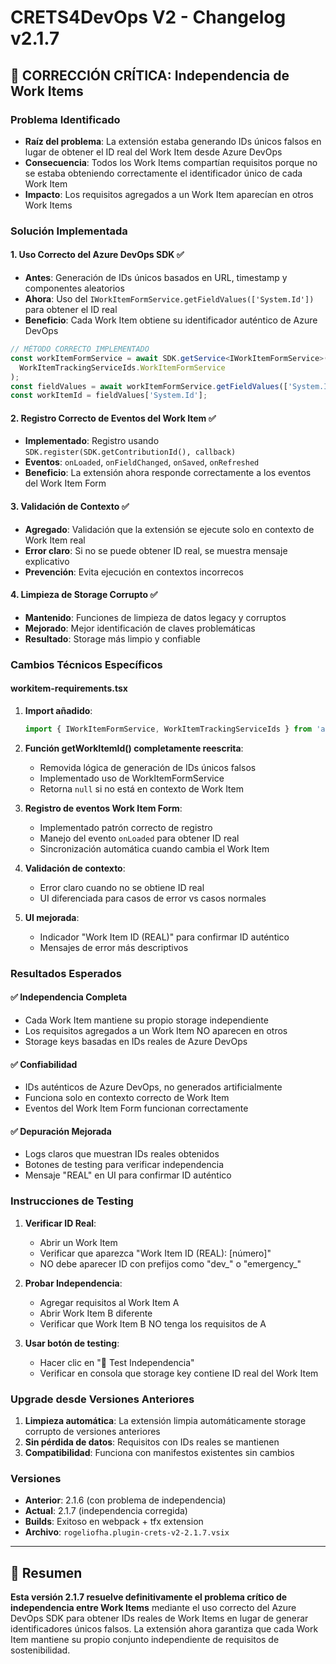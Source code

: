# CRETS4DevOps V2 - Changelog v2.1.7

## 🚨 CORRECCIÓN CRÍTICA: Independencia de Work Items

### Problema Identificado
- **Raíz del problema**: La extensión estaba generando IDs únicos falsos en lugar de obtener el ID real del Work Item desde Azure DevOps
- **Consecuencia**: Todos los Work Items compartían requisitos porque no se estaba obteniendo correctamente el identificador único de cada Work Item
- **Impacto**: Los requisitos agregados a un Work Item aparecían en otros Work Items

### Solución Implementada

#### 1. **Uso Correcto del Azure DevOps SDK** ✅
- **Antes**: Generación de IDs únicos basados en URL, timestamp y componentes aleatorios
- **Ahora**: Uso del `IWorkItemFormService.getFieldValues(['System.Id'])` para obtener el ID real
- **Beneficio**: Cada Work Item obtiene su identificador auténtico de Azure DevOps

```typescript
// MÉTODO CORRECTO IMPLEMENTADO
const workItemFormService = await SDK.getService<IWorkItemFormService>(
  WorkItemTrackingServiceIds.WorkItemFormService
);
const fieldValues = await workItemFormService.getFieldValues(['System.Id']);
const workItemId = fieldValues['System.Id'];
```

#### 2. **Registro Correcto de Eventos del Work Item** ✅
- **Implementado**: Registro usando `SDK.register(SDK.getContributionId(), callback)`
- **Eventos**: `onLoaded`, `onFieldChanged`, `onSaved`, `onRefreshed`
- **Beneficio**: La extensión ahora responde correctamente a los eventos del Work Item Form

#### 3. **Validación de Contexto** ✅
- **Agregado**: Validación que la extensión se ejecute solo en contexto de Work Item real
- **Error claro**: Si no se puede obtener ID real, se muestra mensaje explicativo
- **Prevención**: Evita ejecución en contextos incorrecos

#### 4. **Limpieza de Storage Corrupto** ✅ 
- **Mantenido**: Funciones de limpieza de datos legacy y corruptos
- **Mejorado**: Mejor identificación de claves problemáticas
- **Resultado**: Storage más limpio y confiable

### Cambios Técnicos Específicos

#### **workitem-requirements.tsx**
1. **Import añadido**:
   ```typescript
   import { IWorkItemFormService, WorkItemTrackingServiceIds } from 'azure-devops-extension-api/WorkItemTracking';
   ```

2. **Función getWorkItemId() completamente reescrita**:
   - Removida lógica de generación de IDs únicos falsos
   - Implementado uso de WorkItemFormService
   - Retorna `null` si no está en contexto de Work Item

3. **Registro de eventos Work Item Form**:
   - Implementado patrón correcto de registro
   - Manejo del evento `onLoaded` para obtener ID real
   - Sincronización automática cuando cambia el Work Item

4. **Validación de contexto**:
   - Error claro cuando no se obtiene ID real
   - UI diferenciada para casos de error vs casos normales

5. **UI mejorada**:
   - Indicador "Work Item ID (REAL)" para confirmar ID auténtico
   - Mensajes de error más descriptivos

### Resultados Esperados

#### ✅ **Independencia Completa**
- Cada Work Item mantiene su propio storage independiente
- Los requisitos agregados a un Work Item NO aparecen en otros
- Storage keys basadas en IDs reales de Azure DevOps

#### ✅ **Confiabilidad**
- IDs auténticos de Azure DevOps, no generados artificialmente
- Funciona solo en contexto correcto de Work Item
- Eventos del Work Item Form funcionan correctamente

#### ✅ **Depuración Mejorada**
- Logs claros que muestran IDs reales obtenidos
- Botones de testing para verificar independencia
- Mensaje "REAL" en UI para confirmar ID auténtico

### Instrucciones de Testing

1. **Verificar ID Real**: 
   - Abrir un Work Item
   - Verificar que aparezca "Work Item ID (REAL): [número]"
   - NO debe aparecer ID con prefijos como "dev_" o "emergency_"

2. **Probar Independencia**:
   - Agregar requisitos al Work Item A
   - Abrir Work Item B diferente
   - Verificar que Work Item B NO tenga los requisitos de A

3. **Usar botón de testing**:
   - Hacer clic en "🧪 Test Independencia"
   - Verificar en consola que storage key contiene ID real del Work Item

### Upgrade desde Versiones Anteriores

1. **Limpieza automática**: La extensión limpia automáticamente storage corrupto de versiones anteriores
2. **Sin pérdida de datos**: Requisitos con IDs reales se mantienen
3. **Compatibilidad**: Funciona con manifestos existentes sin cambios

### Versiones

- **Anterior**: 2.1.6 (con problema de independencia)
- **Actual**: 2.1.7 (independencia corregida)
- **Builds**: Exitoso en webpack + tfx extension
- **Archivo**: `rogeliofha.plugin-crets-v2-2.1.7.vsix`

---

## 📝 Resumen

**Esta versión 2.1.7 resuelve definitivamente el problema crítico de independencia entre Work Items** mediante el uso correcto del Azure DevOps SDK para obtener IDs reales de Work Items en lugar de generar identificadores únicos falsos. La extensión ahora garantiza que cada Work Item mantiene su propio conjunto independiente de requisitos de sostenibilidad.